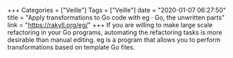 +++
Categories = ["Veille"]
Tags = ["Veille"]
date = "2020-01-07 06:27:50"
title = "Apply transformations to Go code with eg · Go, the unwritten parts"
link = "https://rakyll.org/eg/"
+++
If you are willing to make large scale refactoring in your Go programs, automating the refactoring tasks is more desirable than manual editing. eg is a program that allows you to perform transformations based on template Go files.
